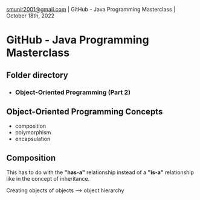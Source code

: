 smunir2001@gmail.com | GitHub - Java Programming Masterclass | October 18th, 2022
# GitHub - Java Programming Masterclass
## Folder directory
* ### Object-Oriented Programming (Part 2)

## Object-Oriented Programming Concepts
* composition
* polymorphism
* encapsulation

## Composition
This has to do with the __"has-a"__ relationship instead of a __"is-a"__ relationship like in the concept of inheritance.

Creating objects of objects --> object hierarchy